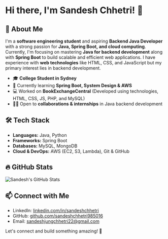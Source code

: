 # Hi there, I'm Sandesh Chhetri! 👋

## 🚀 About Me
I'm a **software engineering student** and aspiring **Backend Java Developer** with a strong passion for **Java, Spring Boot, and cloud computing**. Currently, I'm focusing on mastering **Java for backend development** along with **Spring Boot** to build scalable and efficient web applications. I have experience with **web technologies** like HTML, CSS, and JavaScript but my primary interest lies in backend development.

- 🎓 **College Student in Sydney**
- 🌱 Currently learning **Spring Boot, System Design & AWS**
- 💻 Worked on **BookExchangeCentral** (Developed using technologies, HTML, CSS, JS, PHP, and MySQL)
- 👨‍💻 Open to **collaborations & internships** in Java backend development

## 🛠 Tech Stack
- **Languages:** Java, Python
- **Frameworks:** Spring Boot
- **Databases:** MySQL, MongoDB
- **Cloud & DevOps:** AWS (EC2, S3, Lambda), Git & GitHub

## 🔥 GitHub Stats
![Sandesh's GitHub Stats](https://github-readme-stats.vercel.app/api?username=sandeshchhetri985016&show_icons=true&theme=tokyonight)

## 📫 Connect with Me
- LinkedIn: [linkedin.com/in/sandeshchhetri](https://linkedin.com/in/chhetrisandesh)
- GitHub: [github.com/sandeshchhetri985016](https://github.com/sandeshchhetri985016)
- Email: sandeshjungchhetri22@gmail.com

Let's connect and build something amazing! 🚀
